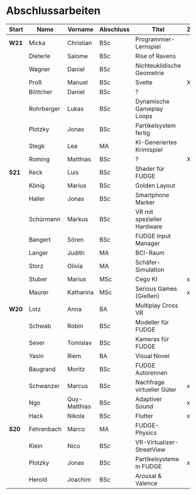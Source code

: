 # Abschlussarbeiten

| Start   | Name       | Vorname      | Abschluss | Titel                      | Z |
|---------|------------|--------------|-----------|----------------------------|---|
| **W21** | Micka      | Christian    | BSc       | Programmier-Lernspiel      |   |
|         | Dieterle   | Salome       | BSc       | Rise of Ravens             |   |
|         | Wagner     | Daniel       | BSc       | Nichteuklidische Geometrie |   |
|         | Proß       | Manuel       | BSc       | Svelte                     | X |
|         | Böttcher   | Daniel       | BSc       | ?                          |   |
|         | Rohrberger | Lukas        | BSc       | Dynamische Gameplay Loops  |   |
|         | Plotzky    | Jonas        | BSc       | Partikelsystem fertig      |   |
|         | Stegk      | Lea          | MA        | KI-Generiertes Krimispiel  |   |
|         | Roming     | Matthias     | BSc       | ?                          | X |
| **S21** | Keck       | Luis         | BSc       | Shader für FUDGE           |   |
|         | König      | Marius       | BSc       | Golden Layout              |   |
|         | Haller     | Jonas        | BSc       | Smartphone Marker          |   |
|         | Schürmann  | Markus       | BSc       | VR mit spezieller Hardware |   |
|         | Bangert    | Sören        | BSc       | FUDGE Input Manager        |   |
|         | Langer     | Judith       | MA        | BCI-Raum                   |   |
|         | Storz      | Olivia       | MA        | Schäfer-Simulation         |   |
|         | Stuber     | Marius       | MSc       | Cego KI                    | x |
|         | Maurer     | Katharina    | MSc       | Serious Games (Gießen)     | x |
| **W20** | Lotz       | Anna         | BA        | Multiplay Cross VR         |   |
|         | Schwab     | Robin        | BSc       | Modeller für FUDGE         |   |
|         | Sever      | Tomislav     | BSc       | Kameras für FUDGE          |   |
|         | Yasin      | Riem         | BA        | Visual Novel               |   |
|         | Baugrand   | Moritz       | BSc       | FUDGE Autorennen           |   |
|         | Schwanzer  | Marcus       | BSc       | Nachfrage virtueller Güter | x |
|         | Ngo        | Quy-Matthias | BSc       | Adaptiver Sound            | x |
|         | Hack       | Nikola       | BSc       | Flutter                    | x |
| **S20** | Fehrenbach | Marco        | MA        | FUDGE- Physics             |   |
|         | Klein      | Nico         | BSc       | VR-Virtualizer-StreetView  |   |
|         | Plotzky    | Jonas        | BSc       | Partikelsysteme in FUDGE   | x |
|         | Herold     | Joachim      | BSc       | Arousal & Valence          |   |

